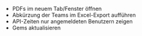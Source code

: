 * PDFs im neuem Tab/Fenster öffnen
* Abkürzung der Teams im Excel-Export aufführen
* API-Zeiten nur angemeldeten Benutzern zeigen
* Gems aktualisieren